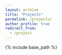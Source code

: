 ```yaml
---
layout: archive
title: "Projects"
permalink: /projects/
author_profile: true
redirect_from:
  - /project
---
```


{% include base_path %}

